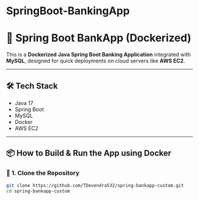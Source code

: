 # SpringBoot-BankingApp
# 🏦 Spring Boot BankApp (Dockerized)

This is a **Dockerized Java Spring Boot Banking Application** integrated with **MySQL**, designed for quick deployments on cloud servers like **AWS EC2**.

---

## 🛠 Tech Stack
- Java 17
- Spring Boot
- MySQL
- Docker
- AWS EC2

---

## 📦 How to Build & Run the App using Docker

### 🔁 1. Clone the Repository

```bash
git clone https://github.com/TDevendra532/spring-bankapp-custom.git
cd spring-bankapp-custom
